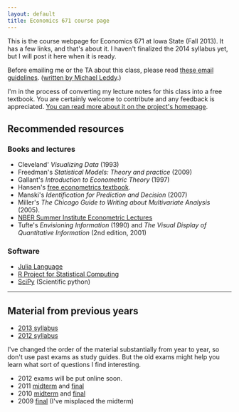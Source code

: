```yaml
---
layout: default
title: Economics 671 course page
---
```


[leddy]: http://mleddy.blogspot.com/2005/01/how-to-e-mail-professor.html

This is the course webpage for Economics 671 at Iowa State (Fall
2013). It has a few links, and that's about it.  I haven't finalized
the 2014 syllabus yet, but I will post it here when it is ready.

Before emailing me or the TA about this class, please read [these
email guidelines](/dl/email-instructions).
([written by Michael Leddy][leddy].)

I'm in the process of converting my lecture notes for this class into
a free textbook.  You are certainly welcome to contribute and any
feedback is appreciated. [You can read more about it
on the project's homepage](http://www.econometricslibrary.com/core).

Recommended resources
---------------------

### Books and lectures

* Cleveland' *Visualizing Data* (1993)
* Freedman's *Statistical Models: Theory and practice* (2009)
* Gallant's *Introduction to Econometric Theory* (1997)
* Hansen's [free econometrics
  textbook](http://www.ssc.wisc.edu/~bhansen/econometrics/).
* Manski's *Identification for Prediction and Decision* (2007)
* Miller's *The Chicago Guide to Writing about Multivariate Analysis* (2005).
* [NBER Summer Institute Econometric
  Lectures](http://www.nber.org/SI_econometrics_lectures.html)
* Tufte's *Envisioning Information* (1990) and *The Visual Display of
  Quantitative Information* (2nd edition, 2001)

### Software

* [Julia Language](http://julialang.org/)
* [R Project for Statistical Computing](http://www.r-project.org)
* [SciPy](http://www.scipy.org/) (Scientific python)

<hr />

Material from previous years
----------------------------
* [2013 syllabus](syllabus-2013)
* [2012 syllabus](syllabus-2012)

I've changed the order of the material substantially from year to year,
so don't use past exams as study guides. But the old exams might help
you learn what sort of questions I find interesting.

* 2012 exams will be put online soon.
* 2011 [midterm](econ-671-2011-midterm.pdf) and 
  [final](econ-671-2011-final.pdf)
* 2010 [midterm](econ-671-2010-midterm.pdf) and 
  [final](econ-671-2010-final.pdf)
* 2009 [final](econ-671-2009-final.pdf) (I've misplaced
  the midterm)

[CC]: http://creativecommons.org/licenses/by-sa/3.0/